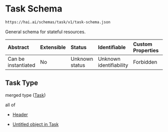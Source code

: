 # Task Schema

```txt
https://hai.ai/schemas/task/v1/task-schema.json
```

General schema for stateful resources.

| Abstract            | Extensible | Status         | Identifiable            | Custom Properties | Additional Properties | Access Restrictions | Defined In                                                                                                 |
| :------------------ | :--------- | :------------- | :---------------------- | :---------------- | :-------------------- | :------------------ | :--------------------------------------------------------------------------------------------------------- |
| Can be instantiated | No         | Unknown status | Unknown identifiability | Forbidden         | Allowed               | none                | [task.schema.json](../../https:/hai.ai/schemas/=./schemas/task/v1/task.schema.json "open original schema") |

## Task Type

merged type ([Task](task.md))

all of

* [Header](task-allof-header.md "check type definition")

* [Untitled object in Task](task-allof-1.md "check type definition")
